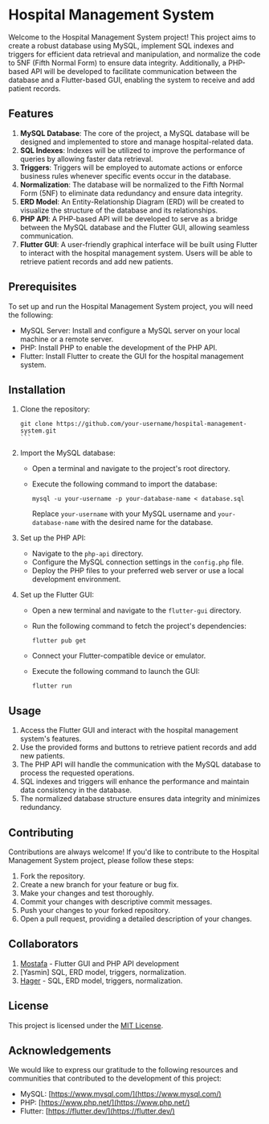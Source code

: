 # Hospital Management System

Welcome to the Hospital Management System project! This project aims to create a robust database using MySQL, implement SQL indexes and triggers for efficient data retrieval and manipulation, and normalize the code to 5NF (Fifth Normal Form) to ensure data integrity. Additionally, a PHP-based API will be developed to facilitate communication between the database and a Flutter-based GUI, enabling the system to receive and add patient records.

## Features

1. **MySQL Database**: The core of the project, a MySQL database will be designed and implemented to store and manage hospital-related data.
2. **SQL Indexes**: Indexes will be utilized to improve the performance of queries by allowing faster data retrieval.
3. **Triggers**: Triggers will be employed to automate actions or enforce business rules whenever specific events occur in the database.
4. **Normalization**: The database will be normalized to the Fifth Normal Form (5NF) to eliminate data redundancy and ensure data integrity.
5. **ERD Model**: An Entity-Relationship Diagram (ERD) will be created to visualize the structure of the database and its relationships.
6. **PHP API**: A PHP-based API will be developed to serve as a bridge between the MySQL database and the Flutter GUI, allowing seamless communication.
7. **Flutter GUI**: A user-friendly graphical interface will be built using Flutter to interact with the hospital management system. Users will be able to retrieve patient records and add new patients.

## Prerequisites

To set up and run the Hospital Management System project, you will need the following:

- MySQL Server: Install and configure a MySQL server on your local machine or a remote server.
- PHP: Install PHP to enable the development of the PHP API.
- Flutter: Install Flutter to create the GUI for the hospital management system.

## Installation

1. Clone the repository:

   ````
   git clone https://github.com/your-username/hospital-management-system.git
   ```

2. Import the MySQL database:

   - Open a terminal and navigate to the project's root directory.
   - Execute the following command to import the database:

     ```
     mysql -u your-username -p your-database-name < database.sql
     ```

     Replace `your-username` with your MySQL username and `your-database-name` with the desired name for the database.

3. Set up the PHP API:

   - Navigate to the `php-api` directory.
   - Configure the MySQL connection settings in the `config.php` file.
   - Deploy the PHP files to your preferred web server or use a local development environment.

4. Set up the Flutter GUI:

   - Open a new terminal and navigate to the `flutter-gui` directory.
   - Run the following command to fetch the project's dependencies:

     ```
     flutter pub get
     ```

   - Connect your Flutter-compatible device or emulator.
   - Execute the following command to launch the GUI:

     ```
     flutter run
     ```

## Usage

1. Access the Flutter GUI and interact with the hospital management system's features.
2. Use the provided forms and buttons to retrieve patient records and add new patients.
3. The PHP API will handle the communication with the MySQL database to process the requested operations.
4. SQL indexes and triggers will enhance the performance and maintain data consistency in the database.
5. The normalized database structure ensures data integrity and minimizes redundancy.

## Contributing

Contributions are always welcome! If you'd like to contribute to the Hospital Management System project, please follow these steps:

1. Fork the repository.
2. Create a new branch for your feature or bug fix.
3. Make your changes and test thoroughly.
4. Commit your changes with descriptive commit messages.
5. Push your changes to your forked repository.
6. Open a pull request, providing a detailed description of your changes.

## Collaborators

1. [Mostafa](https://github.com/MOSTAFA-0-1) - Flutter GUI and PHP API development
2. [Yasmin] SQL, ERD model, triggers, normalization.
3. [Hager](https://github.com/HagarOsama) - SQL, ERD model, triggers, normalization.

## License

This project is licensed under the [MIT License](LICENSE).

## Acknowledgements

We would like to express our gratitude to the following resources and communities that contributed to the development of this project:

- MySQL: [https://www.mysql.com/](https://www.mysql.com/)
- PHP: [https://www.php.net/](https://www.php.net/)
- Flutter: [https://flutter.dev/](https://flutter.dev/)
